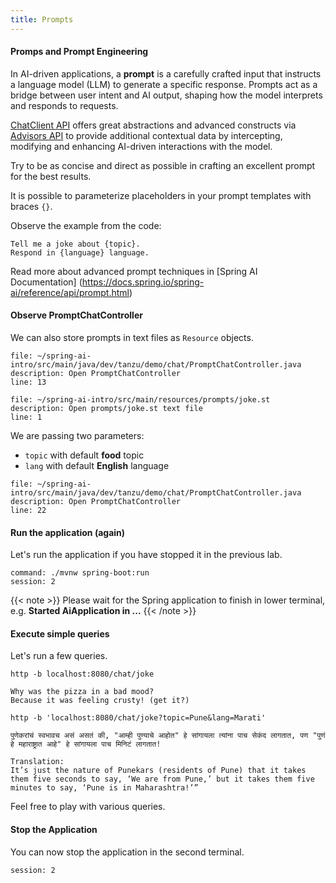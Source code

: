 ```yaml
---
title: Prompts
---
```



#### Promps and Prompt Engineering

In AI-driven applications, a **prompt** is a carefully crafted input that
instructs a language model (LLM) to generate a specific response. Prompts act
as a bridge between user intent and AI output, shaping how the model interprets
and responds to requests.

[ChatClient API](https://docs.spring.io/spring-ai/reference/api/chatclient.html)
offers great abstractions and advanced constructs via
[Advisors API](https://docs.spring.io/spring-ai/reference/api/advisors.html)
to provide additional contextual data by intercepting, modifying and
enhancing AI-driven interactions with the model.

Try to be as concise and direct as possible in crafting an excellent prompt for the best results.

It is possible to parameterize placeholders in your prompt templates with braces `{}`.

Observe the example from the code:

```
Tell me a joke about {topic}.
Respond in {language} language.
```

Read more about advanced prompt techniques in [Spring AI Documentation]
(https://docs.spring.io/spring-ai/reference/api/prompt.html)

#### Observe PromptChatController

We can also store prompts in text files as `Resource` objects.

```editor:open-file
file: ~/spring-ai-intro/src/main/java/dev/tanzu/demo/chat/PromptChatController.java
description: Open PromptChatController
line: 13
```

```editor:open-file
file: ~/spring-ai-intro/src/main/resources/prompts/joke.st
description: Open prompts/joke.st text file
line: 1
```

We are passing two parameters: 
* `topic` with default **food** topic
* `lang` with default **English** language

```editor:open-file
file: ~/spring-ai-intro/src/main/java/dev/tanzu/demo/chat/PromptChatController.java
description: Open PromptChatController
line: 22
```

#### Run the application (again)

Let's run the application if you have stopped it in the previous lab.

```terminal:execute
command: ./mvnw spring-boot:run
session: 2
```

{{< note >}}
Please wait for the Spring application to finish in lower terminal, e.g. **Started AiApplication in ...**
{{< /note >}}

#### Execute simple queries

Let's run a few queries.

```execute
http -b localhost:8080/chat/joke
```

```
Why was the pizza in a bad mood?
Because it was feeling crusty! (get it?)
```

```execute
http -b 'localhost:8080/chat/joke?topic=Pune&lang=Marati'
```

```
पुणेकरांचं स्वभावच असं असतं की, "आम्ही पुण्याचे आहोत" हे सांगायला त्यांना पाच सेकंद लागतात, पण "पुणं हे महाराष्ट्रात आहे" हे सांगायला पाच मिनिटं लागतात!

Translation:
It’s just the nature of Punekars (residents of Pune) that it takes them five seconds to say, ‘We are from Pune,’ but it takes them five minutes to say, ‘Pune is in Maharashtra!’”
```

Feel free to play with various queries.

#### Stop the Application

You can now stop the application in the second terminal.

```terminal:interrupt
session: 2
```